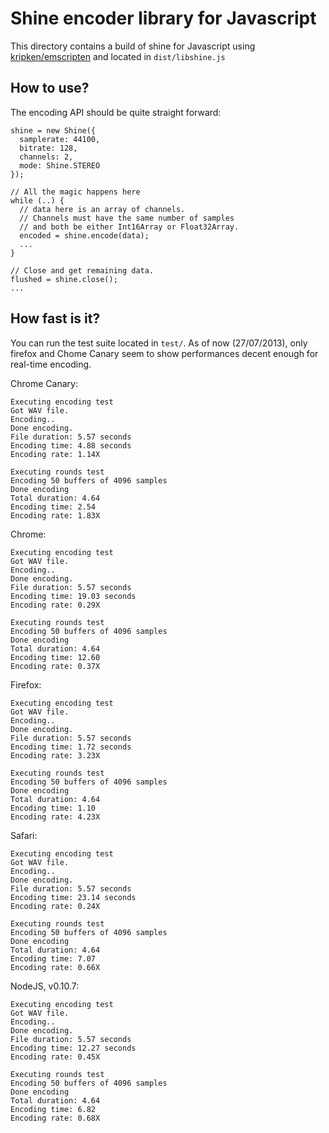 Shine encoder library for Javascript
====================================

This directory contains a build of shine for Javascript using 
[kripken/emscripten](https://github.com/kripken/emscripten) and
located in `dist/libshine.js`

How to use?
-----------

The encoding API should be quite straight forward:

```
shine = new Shine({
  samplerate: 44100,
  bitrate: 128,
  channels: 2,
  mode: Shine.STEREO
});
  
// All the magic happens here
while (..) {
  // data here is an array of channels.
  // Channels must have the same number of samples
  // and both be either Int16Array or Float32Array.
  encoded = shine.encode(data);
  ...
}

// Close and get remaining data.
flushed = shine.close();
...
```

How fast is it?
---------------

You can run the test suite located in `test/`. As of now (27/07/2013), only firefox
and Chome Canary seem to show performances decent enough for real-time encoding.

Chrome Canary:
```
Executing encoding test
Got WAV file.
Encoding..
Done encoding.
File duration: 5.57 seconds
Encoding time: 4.88 seconds
Encoding rate: 1.14X

Executing rounds test
Encoding 50 buffers of 4096 samples
Done encoding
Total duration: 4.64
Encoding time: 2.54
Encoding rate: 1.83X
```

Chrome:
```
Executing encoding test
Got WAV file.
Encoding..
Done encoding.
File duration: 5.57 seconds
Encoding time: 19.03 seconds
Encoding rate: 0.29X

Executing rounds test
Encoding 50 buffers of 4096 samples
Done encoding
Total duration: 4.64
Encoding time: 12.60
Encoding rate: 0.37X
```

Firefox:
```
Executing encoding test
Got WAV file.
Encoding..
Done encoding.
File duration: 5.57 seconds
Encoding time: 1.72 seconds
Encoding rate: 3.23X

Executing rounds test
Encoding 50 buffers of 4096 samples
Done encoding
Total duration: 4.64
Encoding time: 1.10
Encoding rate: 4.23X
```

Safari:
```
Executing encoding test
Got WAV file.
Encoding..
Done encoding.
File duration: 5.57 seconds
Encoding time: 23.14 seconds
Encoding rate: 0.24X

Executing rounds test
Encoding 50 buffers of 4096 samples
Done encoding
Total duration: 4.64
Encoding time: 7.07
Encoding rate: 0.66X
```

NodeJS, v0.10.7:
```
Executing encoding test
Got WAV file.
Encoding..
Done encoding.
File duration: 5.57 seconds
Encoding time: 12.27 seconds
Encoding rate: 0.45X

Executing rounds test
Encoding 50 buffers of 4096 samples
Done encoding
Total duration: 4.64
Encoding time: 6.82
Encoding rate: 0.68X
```
